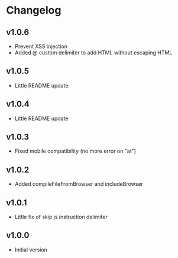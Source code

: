 # Changelog

## v1.0.6

- Prevent XSS injection
- Added @ custom delimiter to add HTML without escaping HTML

## v1.0.5

- Little README update

## v1.0.4

- Little README update

## v1.0.3

- Fixed mobile compatibility (no more error on "at")

## v1.0.2

- Added compileFileFromBrowser and includeBrowser

## v1.0.1

- Little fix of skip js instruction delimiter

## v1.0.0

- Initial version

